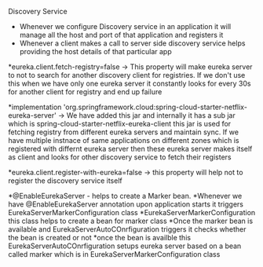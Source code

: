 Discovery Service

* Whenever we configure Discovery service in an application it will manage all the host and port of that application and registers it
* Whenever a client makes a call to server side discovery service helps providing the host details of that particular app


*eureka.client.fetch-registry=false -> This property will make eureka server to not to search for another discovery client for registries.
 If we don't use this when we have only one eureka server it constantly looks for every 30s for another client for registry and end up failure

*implementation 'org.springframework.cloud:spring-cloud-starter-netflix-eureka-server' -> We have added this jar and internally it has
a sub jar which is spring-cloud-starter-netflix-eureka-client this jar is used for fetching registry from different eureka servers and maintain sync.
If we have multiple instnace of same applications on different zones which is registered with differnt eureka server then these eureka server makes itself as client and looks for other discovery service to fetch their registers



*eureka.client.register-with-eureka=false -> this property will help not to register the discovery service itself


*@EnableEurekaServer - helps to create a Marker bean. 
*Whenever we have @EnableEurekaServer annotation upon application starts it triggers  EurekaServerMarkerConfiguration class 
*EurekaServerMarkerConfiguration this class helps to create a bean for marker class
*Once the marker bean is available  and  EurekaServerAutoCOnrfiguration triggers it checks whether the bean is created or not
*once the bean is availble this EurekaServerAutoCOnrfiguration setups eureka server based on a bean called marker which is in EurekaServerMarkerConfiguration class

